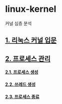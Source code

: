 # linux-kernel
커널 심층 분석

## [1. 리눅스 커널 입문](/all/입문.md)  
## [2. 프로세스 관리](/all/프로세스.md)  
#### [2.1. 프로세스 생성](/all/프로세스생성.md)  
#### [2.2. 쓰레드 생성](/all/쓰레드생성.md)  
#### [2.3. 프로세스 종료](/all/프로세스종료.md)  

